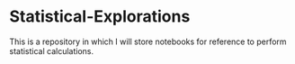 # Statistical-Explorations
This is a repository in which I will store notebooks for reference to perform statistical calculations.
